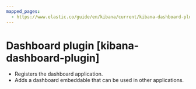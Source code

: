 ```yaml
---
mapped_pages:
  - https://www.elastic.co/guide/en/kibana/current/kibana-dashboard-plugin.html
---
```


# Dashboard plugin [kibana-dashboard-plugin]

* Registers the dashboard application.
* Adds a dashboard embeddable that can be used in other applications.

